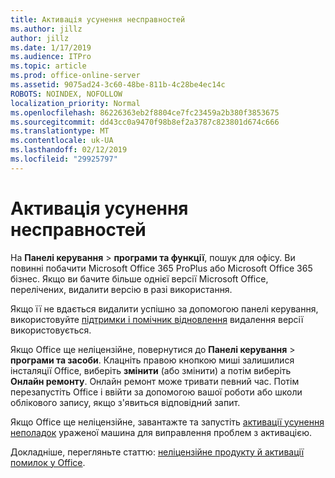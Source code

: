 ```yaml
---
title: Активація усунення несправностей
ms.author: jillz
author: jillz
ms.date: 1/17/2019
ms.audience: ITPro
ms.topic: article
ms.prod: office-online-server
ms.assetid: 9075ad24-3c60-48be-811b-4c28be4ec14c
ROBOTS: NOINDEX, NOFOLLOW
localization_priority: Normal
ms.openlocfilehash: 86226363eb2f8804ce7fc23459a2b380f3853675
ms.sourcegitcommit: dd43cc0a9470f98b8ef2a3787c823801d674c666
ms.translationtype: MT
ms.contentlocale: uk-UA
ms.lasthandoff: 02/12/2019
ms.locfileid: "29925797"
---
```

# <a name="activation-troubleshooting"></a>Активація усунення несправностей

На **Панелі керування** \> **програми та функції**, пошук для офісу. Ви повинні побачити Microsoft Office 365 ProPlus або Microsoft Office 365 бізнес. Якщо ви бачите більше однієї версії Microsoft Office, перелічених, видалити версію в разі використання. 
  
Якщо її не вдається видалити успішно за допомогою панелі керування, використовуйте [підтримки і помічник відновлення](https://aka.ms/SARA-OfficeUninstall-Alchemy) видалення версії використовується. 
  
Якщо Office ще неліцензійне, повернутися до **Панелі керування** \> **програми та засоби**. Клацніть правою кнопкою миші залишилися інсталяції Office, виберіть **змінити** (або змінити) а потім виберіть **Онлайн ремонту**. Онлайн ремонт може тривати певний час. Потім перезапустіть Office і ввійти за допомогою вашої роботи або школи облікового запису, якщо з'явиться відповідний запит.
  
Якщо Office ще неліцензійне, завантажте та запустіть [активації усунення неполадок](https://aka.ms/SARA-OfficeActivation-Alchemy) ураженої машина для виправлення проблем з активацією. 
  
Докладніше, перегляньте статтю: [неліцензійне продукту й активації помилок у Office](https://support.office.com/article/0d23d3c0-c19c-4b2f-9845-5344fedc4380).

